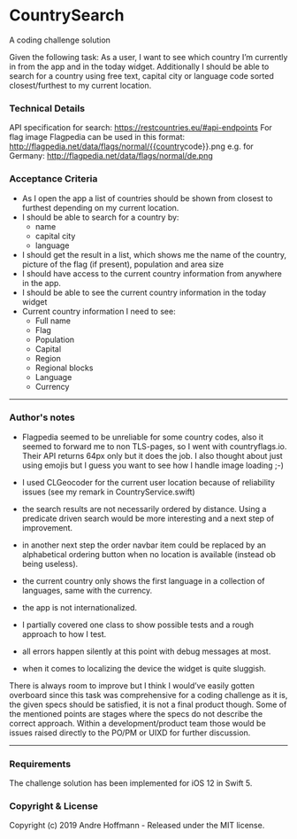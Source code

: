 # CountrySearch
A coding challenge solution

Given the following task:
As a user, I want to see which country I’m currently in from the app and in the today widget. Additionally I should be able to search for a country using free text, capital city or language code sorted closest/furthest to my current location.

### Technical Details
API specification for search: ​https://restcountries.eu/#api-endpoints
For flag image Flagpedia can be used in this format: http://flagpedia.net/data/flags/normal/{{country​ code}}.png e.g. for Germany: ​http://flagpedia.net/data/flags/normal/de.png

### Acceptance Criteria
* As I open the app a list of countries should be shown from closest to furthest depending on my current location.
* I should be able to search for a country by:
  * name
  * capital city
  * language
* I should get the result in a list, which shows me the name of the country, picture of
the flag (if present), population and area size
* I should have access to the current country information from anywhere in the app.
* I should be able to see the current country information in the today widget
* Current country information I need to see:
  * Full name
  * Flag
  * Population
  * Capital
  * Region
  * Regional blocks
  * Language
  * Currency
  
---
  
### Author's notes
* Flagpedia seemed to be unreliable for some country codes, also it seemed to forward me to non TLS-pages, so I went with countryflags.io. Their API returns 64px only but it does the job. I also thought about just using emojis but I guess you want to see how I handle image loading ;-)

* I used CLGeocoder for the current user location because of reliability issues (see my remark in CountryService.swift)

* the search results are not necessarily ordered by distance. Using a predicate driven search would be more interesting and a next step of improvement.

* in another next step the order navbar item could be replaced by an alphabetical ordering button when no location is available (instead ob being useless).

* the current country only shows the first language in a collection of languages, same with the currency.

* the app is not internationalized.

* I partially covered one class to show possible tests and a rough approach to how I test.

* all errors happen silently at this point with debug messages at most.

* when it comes to localizing the device the widget is quite sluggish.

There is always room to improve but I think I would’ve easily gotten overboard since this task was comprehensive for a coding challenge as it is, the given specs should be satisfied, it is not a final product though. Some of the mentioned points are stages where the specs do not describe the correct approach. Within a development/product team those would be issues raised directly to the PO/PM or UIXD for further discussion.

---

### Requirements
The challenge solution has been implemented for iOS 12 in Swift 5.

### Copyright & License
Copyright (c) 2019 Andre Hoffmann - Released under the MIT license.
